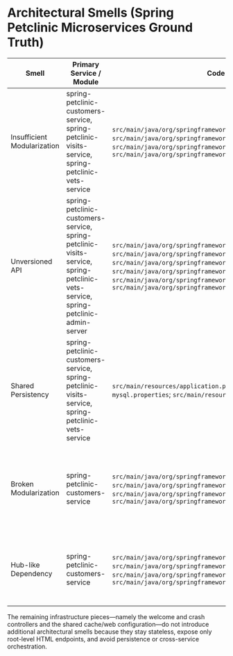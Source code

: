 # Architectural Smells (Spring Petclinic Microservices Ground Truth)

| Smell | Primary Service / Module | Code File Path (if applicable) | Code Line(s) | Labeling justification in details |
| --- | --- | --- | --- | --- |
| Insufficient Modularization | spring-petclinic-customers-service, spring-petclinic-visits-service, spring-petclinic-vets-service | `src/main/java/org/springframework/samples/petclinic/owner/OwnerController.java`; `src/main/java/org/springframework/samples/petclinic/owner/PetController.java`; `src/main/java/org/springframework/samples/petclinic/owner/VisitController.java`; `src/main/java/org/springframework/samples/petclinic/vet/VetController.java` | OwnerController:L73-L175; PetController:L99-L180; VisitController:L84-L101; VetController:L44-L75 | The single Spring Boot deployment owns owner self-service flows, pet lifecycle management, visit booking, and veterinary directory endpoints in the same module. OwnerController handles owner CRUD, PetController mutates pets under the same repository, VisitController coordinates visit creation by directly persisting owner aggregates, and VetController publishes vet listings, demonstrating multiple bounded contexts collapsed into one service instead of separate modules or services. |
| Unversioned API | spring-petclinic-customers-service, spring-petclinic-visits-service, spring-petclinic-vets-service, spring-petclinic-admin-server | `src/main/java/org/springframework/samples/petclinic/owner/OwnerController.java`; `src/main/java/org/springframework/samples/petclinic/owner/PetController.java`; `src/main/java/org/springframework/samples/petclinic/owner/VisitController.java`; `src/main/java/org/springframework/samples/petclinic/vet/VetController.java`; `src/main/java/org/springframework/samples/petclinic/system/CrashController.java`; `src/main/java/org/springframework/samples/petclinic/system/WelcomeController.java` | OwnerController:L73-L175; PetController:L99-L158; VisitController:L84-L101; VetController:L44-L75; CrashController:L31-L34; WelcomeController:L25-L27 | All HTTP handlers are mounted directly at root-level paths such as `/owners`, `/pets`, `/vets`, `/owners/{ownerId}/pets/{petId}/visits/new`, `/oups`, and `/`. No URI version segment or media-type negotiation is implemented, preventing the team from running v1 and v2 APIs concurrently and forcing breaking changes onto consumers. |
| Shared Persistency | spring-petclinic-customers-service, spring-petclinic-visits-service, spring-petclinic-vets-service | `src/main/resources/application.properties`; `src/main/resources/application-mysql.properties`; `src/main/resources/application-postgres.properties` | application.properties:L1-L24; application-mysql.properties:L1-L7; application-postgres.properties:L1-L7 | All runtime profiles target the single `petclinic` schema, whether the app runs with the in-memory profile or the optional MySQL and Postgres configurations. The only stateful slices—owners, pets, visits, and vets—save through this datasource, while supporting controllers like the welcome and crash handlers stay stateless, so the shared-database smell is limited to those three functional features. |
| Broken Modularization | spring-petclinic-customers-service | `src/main/java/org/springframework/samples/petclinic/owner/Owner.java`; `src/main/java/org/springframework/samples/petclinic/owner/Pet.java`; `src/main/java/org/springframework/samples/petclinic/owner/PetController.java`; `src/main/java/org/springframework/samples/petclinic/owner/VisitController.java` | Owner.java:L65-L175; Pet.java:L49-L84; PetController.java:L99-L180; VisitController:L62-L100 | Owner aggregates cascade persistence to pets and visits and expose helper methods like `addVisit`, while PetController and VisitController both operate inside the owner package and persist changes through the owner aggregate. Cross-cutting responsibilities for pet lifecycle and visit scheduling are hard-wired into the owner module rather than living in dedicated modules. |
| Hub-like Dependency | spring-petclinic-customers-service | `src/main/java/org/springframework/samples/petclinic/owner/OwnerRepository.java`; `src/main/java/org/springframework/samples/petclinic/owner/OwnerController.java`; `src/main/java/org/springframework/samples/petclinic/owner/PetController.java`; `src/main/java/org/springframework/samples/petclinic/owner/VisitController.java` | OwnerRepository.java:L37-L61; OwnerController:L54-L158; PetController:L53-L180; VisitController:L44-L100 | OwnerRepository acts as a hub for every customer-facing flow: owner profile CRUD, pet registration and editing, and visit booking all call back into the same JPA repository instance. Controllers across multiple concerns depend on it, so changes to the owner persistence contract ripple through pet and visit endpoints as well. |

The remaining infrastructure pieces—namely the welcome and crash controllers and the shared cache/web configuration—do not introduce additional architectural smells because they stay stateless, expose only root-level HTML endpoints, and avoid persistence or cross-service orchestration.
